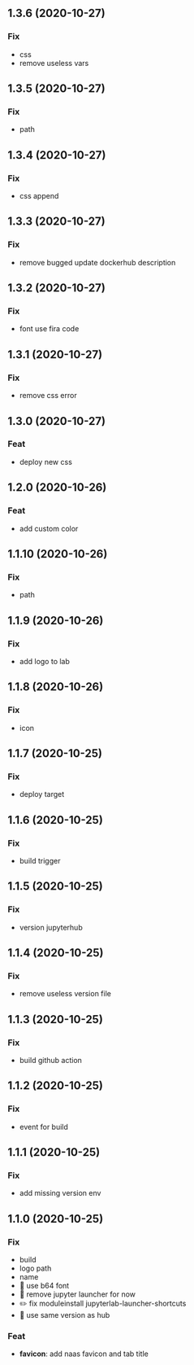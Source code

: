 ## 1.3.6 (2020-10-27)

### Fix

- css
- remove useless vars

## 1.3.5 (2020-10-27)

### Fix

- path

## 1.3.4 (2020-10-27)

### Fix

- css append

## 1.3.3 (2020-10-27)

### Fix

- remove bugged update dockerhub description

## 1.3.2 (2020-10-27)

### Fix

- font use fira code

## 1.3.1 (2020-10-27)

### Fix

- remove css error

## 1.3.0 (2020-10-27)

### Feat

- deploy new css

## 1.2.0 (2020-10-26)

### Feat

- add custom color

## 1.1.10 (2020-10-26)

### Fix

- path

## 1.1.9 (2020-10-26)

### Fix

- add logo to lab

## 1.1.8 (2020-10-26)

### Fix

- icon

## 1.1.7 (2020-10-25)

### Fix

- deploy target

## 1.1.6 (2020-10-25)

### Fix

- build trigger

## 1.1.5 (2020-10-25)

### Fix

- version jupyterhub

## 1.1.4 (2020-10-25)

### Fix

- remove useless version file

## 1.1.3 (2020-10-25)

### Fix

- build github action

## 1.1.2 (2020-10-25)

### Fix

- event for build

## 1.1.1 (2020-10-25)

### Fix

- add missing version env

## 1.1.0 (2020-10-25)

### Fix

- build
- logo path
- name
- :bug: use b64 font
- :bug: remove jupyter launcher for now
- :pencil2: fix moduleinstall  jupyterlab-launcher-shortcuts
- :bug: use same version as hub

### Feat

- **favicon**: add naas favicon and tab title
